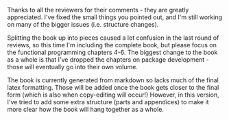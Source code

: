 Thanks to all the reviewers for their comments - they are greatly appreciated. I've fixed the small things you pointed out, and I'm still working on many of the bigger issues (i.e. structure changes). 

Splitting the book up into pieces caused a lot confusion in the last round of reviews, so this time I'm including the complete book, but please focus on the functional programming chapters 4-6. The biggest change to the book as a whole is that I've dropped the chapters on package development - those will eventually go into their own volume.

The book is currently generated from markdown so lacks much of the final latex formatting. Those will be added once the book gets closer to the final form (which is also when copy-editing will occur!) However, in this version, I've tried to add some extra structure (parts and appendices) to make it more clear how the book will hang together as a whole.